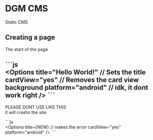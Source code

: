 # DGM CMS
Static CMS

## Creating a page

The start of the page

ˋˋˋjs       
<Options
  title="Hello World!" // Sets the title
  cardView="yes" // Removes the card view background
  platform="android" // idk, it dont work right 
/>
ˋˋˋ        
----------
        
PLEASE DONT USE LIKE THIS       
it will crashs the site
      
 ˋˋˋjs         
 <Options
  title={<Badge bg="primary">NEW</Badge>} // makes the error
  cardView="yes"
  platform="android"
/>
 ˋˋˋ
